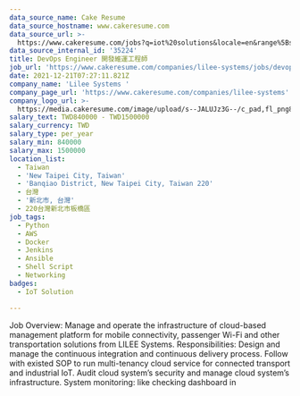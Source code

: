 ```yaml
---
data_source_name: Cake Resume
data_source_hostname: www.cakeresume.com
data_source_url: >-
  https://www.cakeresume.com/jobs?q=iot%20solutions&locale=en&range%5Bsalary_range%5D%5Bmin%5D=1000000
data_source_internal_id: '35224'
title: DevOps Engineer 開發維運工程師
job_url: 'https://www.cakeresume.com/companies/lilee-systems/jobs/devops-engineer-2d6a6c'
date: 2021-12-21T07:27:11.821Z
company_name: 'Lilee Systems '
company_page_url: 'https://www.cakeresume.com/companies/lilee-systems'
company_logo_url: >-
  https://media.cakeresume.com/image/upload/s--JALUJz3G--/c_pad,fl_png8,h_200,w_200/v1565069357/qmpaqlmtvstx26o3gkgl.png
salary_text: TWD840000 - TWD1500000
salary_currency: TWD
salary_type: per_year
salary_min: 840000
salary_max: 1500000
location_list:
  - Taiwan
  - 'New Taipei City, Taiwan'
  - 'Banqiao District, New Taipei City, Taiwan 220'
  - 台灣
  - '新北市, 台灣'
  - 220台灣新北市板橋區
job_tags:
  - Python
  - AWS
  - Docker
  - Jenkins
  - Ansible
  - Shell Script
  - Networking
badges:
  - IoT Solution

---
```


Job Overview: Manage and operate the infrastructure of cloud-based management platform for mobile connectivity, passenger Wi-Fi and other transportation solutions from LILEE Systems. Responsibilities: Design and manage the continuous integration and continuous delivery process. Follow with existed SOP to run multi-tenancy cloud service for connected transport and industrial IoT. Audit cloud system’s security and manage cloud system’s infrastructure. System monitoring: like checking dashboard in 